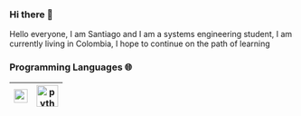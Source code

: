 ### Hi there 👋

<div>
 <p>
Hello everyone, I am Santiago and I am a systems engineering student, I am currently living in Colombia, I hope to continue on the path of learning

### Programming Languages 🌐

| [<img src="![image](https://www.google.com/url?sa=i&url=https%3A%2F%2Fwww.genbeta.com%2Fdesarrollo%2Fjava-api-y-ejemplos&psig=AOvVaw3xKZsoPp7cXbiXZm6lUUok&ust=1623893347970000&source=images&cd=vfe&ved=0CAIQjRxqFwoTCNjZ1sOAm_ECFQAAAAAdAAAAABAJ)" width="24">](https://www.java.com/es/)  | [<img src="![image](https://user-images.githubusercontent.com/71909879/122143786-c6371380-ce17-11eb-8fd5-420d94a006c9.png)" alt="python" width="38">](https://www.python.org)
|---|---|
